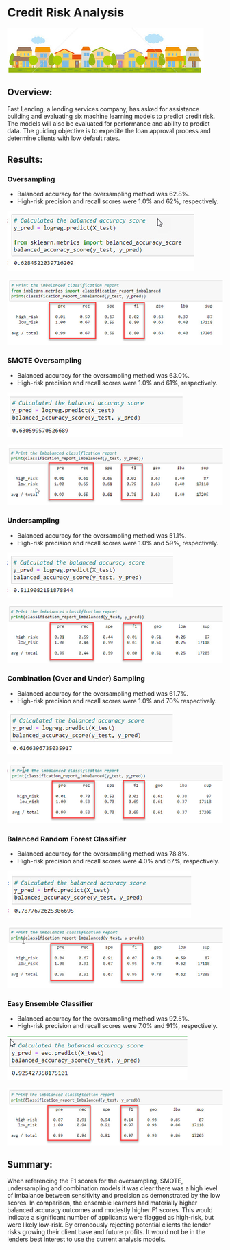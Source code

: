# Credit Risk Analysis

![](https://github.com/NAppazeller/Credit_Risk_Analysis/blob/main/Header_image.jpg)

## Overview: 

Fast Lending, a lending services company, has asked for assistance building and evaluating six machine learning models to predict credit risk. The models will also be evaluated for performance and ability to predict data. The guiding objective is to expedite the loan approval process and determine clients with low default rates.

## Results: 

### Oversampling

* Balanced accuracy for the oversampling method was 62.8%.
* High-risk precision and recall scores were 1.0% and 62%, respectively.

![](https://github.com/NAppazeller/Credit_Risk_Analysis/blob/main/photos/Oversampling_bal%20accuracy.jpg)

![](https://github.com/NAppazeller/Credit_Risk_Analysis/blob/main/photos/Oversampling_classification_imbalance.jpg)

  
### SMOTE Oversampling 

* Balanced accuracy for the oversampling method was 63.0%.
* High-risk precision and recall scores were 1.0% and 61%, respectively.

![](https://github.com/NAppazeller/Credit_Risk_Analysis/blob/main/photos/SMOTE_bal%20accuracy.jpg)

![](https://github.com/NAppazeller/Credit_Risk_Analysis/blob/main/photos/SMOTE_classification_imbalance.jpg)

### Undersampling

* Balanced accuracy for the oversampling method was 51.1%.
* High-risk precision and recall scores were 1.0% and 59%, respectively.

![](https://github.com/NAppazeller/Credit_Risk_Analysis/blob/main/photos/Undersampling_bal%20accuracy.jpg)

![](https://github.com/NAppazeller/Credit_Risk_Analysis/blob/main/photos/Undersampling_classification_imbalance.jpg)

### Combination (Over and Under) Sampling

* Balanced accuracy for the oversampling method was 61.7%.
* High-risk precision and recall scores were 1.0% and 70% respectively.

![](https://github.com/NAppazeller/Credit_Risk_Analysis/blob/main/photos/OverUnderSampling_bal%20accuracy.jpg)

![](https://github.com/NAppazeller/Credit_Risk_Analysis/blob/main/photos/OverUnderSampling_classification_imbalance.jpg)

### Balanced Random Forest Classifier

* Balanced accuracy for the oversampling method was 78.8%.
* High-risk precision and recall scores were 4.0% and 67%, respectively.

![](https://github.com/NAppazeller/Credit_Risk_Analysis/blob/main/photos/RandomForest_bal%20accuracy.jpg)

![](https://github.com/NAppazeller/Credit_Risk_Analysis/blob/main/photos/RandomForest_classification_imbalance.jpg)


### Easy Ensemble Classifier

* Balanced accuracy for the oversampling method was 92.5%.
* High-risk precision and recall scores were 7.0% and 91%, respectively.

![](https://github.com/NAppazeller/Credit_Risk_Analysis/blob/main/photos/EEC_bal%20accuracy.jpg)

![](https://github.com/NAppazeller/Credit_Risk_Analysis/blob/main/photos/EEC_classification_imbalance.jpg)

## Summary: 

When referencing the F1 scores for the oversampling, SMOTE, undersampling and combination models it was clear there was a high level of imbalance between sensitivity and precision as demonstrated by the low scores. In comparison, the ensemble learners had materially higher balanced accuracy outcomes and modestly higher F1 scores. This would indicate a significant number of applicants were flagged as high-risk, but were likely low-risk. By erroneously rejecting potential clients the lender risks growing their client base and future profits. It would not be in the lenders best interest to use the current analysis models.
